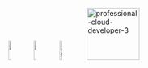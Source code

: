 
<img src="https://user-images.githubusercontent.com/84524584/211070210-2aa1f91d-fa19-4990-98ec-23e359db873f.png" width="10%"><img src="https://user-images.githubusercontent.com/84524584/211070228-3128f156-857d-4d04-8bd1-b0e606c1604c.png" width="10%"><img width="10%" alt="associate-cloud-engineer-certification-2" src="https://github.com/Sunaga0709/Sunaga0709/assets/84524584/43e3e263-941f-4b28-9afd-dc8fc5c7ff0d">
<img width="104" alt="professional-cloud-developer-3" src="https://github.com/user-attachments/assets/65a2c225-c590-46a4-a336-0944db1de1fa">
